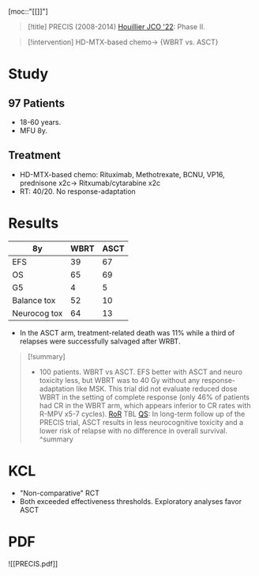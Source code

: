 [moc::"[[]]"]
>[!title]
> PRECIS (2008-2014) [Houillier JCO '22](https://ascopubs.org/doi/10.1200/JCO.22.00491): Phase II.

>[!intervention]
> HD-MTX-based chemo→ {WBRT vs. ASCT}

# Study
## 97 Patients
- 18-60 years.
- MFU 8y.

## Treatment
- HD-MTX-based chemo: Rituximab, Methotrexate, BCNU, VP16, prednisone x2c→ Ritxumab/cytarabine x2c
- RT: 40/20. No response-adaptation

# Results

| 8y           | WBRT | ASCT |
| ------------ | ---- | ---- |
| EFS          | 39   | 67   |
| OS           | 65   | 69   |
| G5           | 4    | 5    |
| Balance tox  | 52   | 10   |
| Neurocog tox | 64   | 13     |

- In the ASCT arm, treatment-related death was 11% while a third of relapses were successfully salvaged after WRBT.

>[!summary]
> - 100 patients. WBRT vs ASCT. EFS better with ASCT and neuro toxicity less, but WBRT was to 40 Gy without any response-adaptation like MSK.
> This trial did not evaluate reduced dose WBRT in the setting of complete response (only 46% of patients had CR in the WBRT arm, which appears inferior to CR rates with R-MPV x5-7 cycles). [RoR](https://docs.google.com/document/d/1gKy2Hpx7FxInjOpKIBkTFJWpqhJ3I-gSXz9eRwq-NSY/edit#bookmark=kix.h2nxzvb803w7)
TBL [QS](http://www.quadshotnews.blogspot.com/2022/07/precisely.html): In long-term follow up of the PRECIS trial, ASCT results in less neurocognitive toxicity and a lower risk of relapse with no difference in overall survival.
>^summary


# KCL
- "Non-comparative" RCT
- Both exceeded effectiveness thresholds. Exploratory analyses favor ASCT

# PDF
![[PRECIS.pdf]]